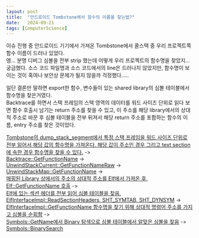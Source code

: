 ```yaml
---
layout: post
title:  "안드로이드 Tombstone에서 함수의 이름을 찾는법?"
date:   2024-09-21
tags: [ComputerScience]
---         
```


이슈 진행 중 안드로이드 기기에서 가져온 Tombstone에서 콜스택 중 우리 프로젝트쪽 함수 이름이 드러나 있었다.       
엥... 분명 디버그 심볼을 전부 strip 했는데 어떻게 우리 프로젝트의 함수명을 찾았지... 궁금했다. 소스 코드 파일명과 소스 코드에서의 line은 드러나지 않았지만, 함수명이 보이는 것이 혹여나 보안상 문제가 될지 않을까 걱정했다.....               
              
일단 결론만 말하면 export한 함수, 변수들이 있는 shared library의 심볼 테이블에서 함수명을 찾은거였다.           
Backtrace를 하면서 스택 프레임의 스택 영역의 데이터를 워드 사이즈 단위로 읽다 보면 함수 호출시 남기는 return 주소를 찾을 수 있고, 이 주소를 해당 library에서의 상대적 주소로 바꾼 후 심볼 테이블을 전부 뒤져서 해당 return 주소를 포함하는 함수의 이름, entry 주소를 찾은 것이었다.        
           
[Tombstone의 dump_stack_segment에서 특정 스택 프레임을 워드 사이즈 단위로 전부 읽어서 해당 값의 함수명을 가져온다. 해당 값이 주소인 경우 그리고 text section에 속한 경우 함수명을 찾을 수 있다.](https://android.googlesource.com/platform/system/core/+/81df1cc77722000f8d0025c1ab00ced123aa573c/debuggerd/tombstone.cpp) ->                    
[Backtrace::GetFunctionName](https://cs.android.com/android/platform/superproject/+/master:system/unwinding/libbacktrace/Backtrace.cpp;drc=6c0463c65694ffbfd298a3eaa7324c396383625f;bpv=1;bpt=1;l=56?gsn=GetFunctionName&gs=kythe%3A%2F%2Fandroid.googlesource.com%2Fplatform%2Fsuperproject%3Flang%3Dc%252B%252B%3Fpath%3Dsystem%2Funwinding%2Flibbacktrace%2Finclude%2Fbacktrace%2FBacktrace.h%23YQizb7vhc39wC1jZRRtUiC6A75-PnsSRIt5G9Cpmo1w&gs=kythe%3A%2F%2Fandroid.googlesource.com%2Fplatform%2Fsuperproject%3Flang%3Dc%252B%252B%3Fpath%3Dsystem%2Funwinding%2Flibbacktrace%2FBacktrace.cpp%23m70atAoBBaZItLgEveGBoXRYx4zknr9qpxTkNsRGvZ8) ->                    
[UnwindStackCurrent::GetFunctionNameRaw](https://cs.android.com/android/platform/superproject/+/master:system/unwinding/libbacktrace/UnwindStack.cpp;drc=6c0463c65694ffbfd298a3eaa7324c396383625f;bpv=1;bpt=1;l=166?gsn=GetFunctionNameRaw&gs=kythe%3A%2F%2Fandroid.googlesource.com%2Fplatform%2Fsuperproject%3Flang%3Dc%252B%252B%3Fpath%3Dsystem%2Funwinding%2Flibbacktrace%2FUnwindStack.cpp%23SEgmWmFBfmEd12BW8SWd4QPL4kTTu7cv8XCLpFpL47g&gs=kythe%3A%2F%2Fandroid.googlesource.com%2Fplatform%2Fsuperproject%3Flang%3Dc%252B%252B%3Fpath%3Dsystem%2Funwinding%2Flibbacktrace%2FUnwindStack.h%23GPLqW855L-MuGM82sqFYAozFoywQ2scz9RsrRVbsAl8) ->                  
[UnwindStackMap::GetFunctionName](https://cs.android.com/android/platform/superproject/+/master:system/unwinding/libbacktrace/UnwindStackMap.cpp;drc=6c0463c65694ffbfd298a3eaa7324c396383625f;bpv=1;bpt=1;l=119?gsn=GetFunctionName&gs=kythe%3A%2F%2Fandroid.googlesource.com%2Fplatform%2Fsuperproject%3Flang%3Dc%252B%252B%3Fpath%3Dsystem%2Funwinding%2Flibbacktrace%2FUnwindStackMap.cpp%23IHDJmomTKr57CDj2fpkmsnQzkS7H82qDtFfHRttz7JM&gs=kythe%3A%2F%2Fandroid.googlesource.com%2Fplatform%2Fsuperproject%3Flang%3Dc%252B%252B%3Fpath%3Dsystem%2Funwinding%2Flibbacktrace%2FUnwindStackMap.h%237IFwfa88uHaxMN01yT6v5tKSNz4ty9cV7m1CTDHIpFM) ->                   
[매핑된 Library 상에서의 주소의 상대적 주소를 Elf에서 가져온 후, Elf::GetFunctionName 호출](https://cs.android.com/android/platform/superproject/+/master:system/unwinding/libunwindstack/Elf.cpp;drc=6c0463c65694ffbfd298a3eaa7324c396383625f;bpv=1;bpt=1;l=113?gsn=GetFunctionName&gs=kythe%3A%2F%2Fandroid.googlesource.com%2Fplatform%2Fsuperproject%3Flang%3Dc%252B%252B%3Fpath%3Dsystem%2Funwinding%2Flibunwindstack%2Finclude%2Funwindstack%2FElf.h%23A0BiqKrXpWVw1KO7QRHMT-heEeje7qSqD6CfYrMAfKs&gs=kythe%3A%2F%2Fandroid.googlesource.com%2Fplatform%2Fsuperproject%3Flang%3Dc%252B%252B%3Fpath%3Dsystem%2Funwinding%2Flibunwindstack%2FElf.cpp%236iEVFQGDMsea-gAEHqdcWVj7m9pagT2oep7th_Nru64) ->                      
[Elf에 있는 섹션 헤더를 전부 읽어 심볼 테이블을 찾음, ElfInterfaceImpl::ReadSectionHeaders, SHT_SYMTAB, SHT_DYNSYM](https://cs.android.com/android/platform/superproject/+/master:system/unwinding/libunwindstack/ElfInterface.cpp;drc=6c0463c65694ffbfd298a3eaa7324c396383625f;bpv=1;bpt=1;l=273?gsn=ReadSectionHeaders&gs=kythe%3A%2F%2Fandroid.googlesource.com%2Fplatform%2Fsuperproject%3Flang%3Dc%252B%252B%3Fpath%3Dsystem%2Funwinding%2Flibunwindstack%2Finclude%2Funwindstack%2FElfInterface.h%238OxDbLZeUBGDJkyvMBhH1ySdahyYYGy4d5n17ypkmXw&gs=kythe%3A%2F%2Fandroid.googlesource.com%2Fplatform%2Fsuperproject%3Flang%3Dc%252B%252B%3Fpath%3Dsystem%2Funwinding%2Flibunwindstack%2FElfInterface.cpp%233DTp_TjsQN1OTDheFEiJaDsUmCM-XMdfje7B2oIoDqI) ->                         
[ElfInterfaceImpl::GetFunctionName 함수명을 찾기 위해 상대적 명령어 주소를 가지고 심볼을 순회함](https://cs.android.com/android/platform/superproject/+/master:system/unwinding/libunwindstack/ElfInterface.cpp;drc=6c0463c65694ffbfd298a3eaa7324c396383625f;bpv=1;bpt=1;l=420?gsn=GetFunctionName&gs=kythe%3A%2F%2Fandroid.googlesource.com%2Fplatform%2Fsuperproject%3Flang%3Dc%252B%252B%3Fpath%3Dsystem%2Funwinding%2Flibunwindstack%2Finclude%2Funwindstack%2FElfInterface.h%231yRYwlZX122KMhDWYGlC424_To6FALxxlxwr-6zVdZo&gs=kythe%3A%2F%2Fandroid.googlesource.com%2Fplatform%2Fsuperproject%3Flang%3Dc%252B%252B%3Fpath%3Dsystem%2Funwinding%2Flibunwindstack%2FElfInterface.cpp%23mqgFKwc5iVhvsA6a-Jy1Zc7OHgsiU7gauvsPZrDjrpY) ->                
 [Symbols::GetName에서 Binary 탐색으로 심볼 테이블에서 알맞은 심볼을 찾음](https://cs.android.com/android/platform/superproject/+/master:system/unwinding/libunwindstack/Symbols.cpp;drc=6c0463c65694ffbfd298a3eaa7324c396383625f;bpv=1;bpt=1;l=126?gsn=GetName&gs=kythe%3A%2F%2Fandroid.googlesource.com%2Fplatform%2Fsuperproject%3Flang%3Dc%252B%252B%3Fpath%3Dsystem%2Funwinding%2Flibunwindstack%2FSymbols.cpp%233GUWaeC62I8mgxFd4CqtP1bnUWJwq124uom9auGc0n8&gs=kythe%3A%2F%2Fandroid.googlesource.com%2Fplatform%2Fsuperproject%3Flang%3Dc%252B%252B%3Fpath%3Dsystem%2Funwinding%2Flibunwindstack%2FSymbols.h%23TZmRkBVQhSF-SBAZywoJGUP2EWyf-uj5PQL75bMXboE&gs=kythe%3A%2F%2Fandroid.googlesource.com%2Fplatform%2Fsuperproject%3Flang%3Dc%252B%252B%3Fpath%3Dsystem%2Funwinding%2Flibunwindstack%2FSymbols.cpp%235sxcKEsiBmXDrDygLAsBkO9yPD6LsX3SMBEhQMfFpvM) ->                              
 [Symbols::BinarySearch](https://cs.android.com/android/platform/superproject/+/master:system/unwinding/libunwindstack/Symbols.cpp;drc=6c0463c65694ffbfd298a3eaa7324c396383625f;bpv=1;bpt=1;l=50?gsn=BinarySearch&gs=kythe%3A%2F%2Fandroid.googlesource.com%2Fplatform%2Fsuperproject%3Flang%3Dc%252B%252B%3Fpath%3Dsystem%2Funwinding%2Flibunwindstack%2FSymbols.cpp%23XMubs35m0iQyjetyTZSBnoONnNdxhwG8nwaf2Cs-U30&gs=kythe%3A%2F%2Fandroid.googlesource.com%2Fplatform%2Fsuperproject%3Flang%3Dc%252B%252B%3Fpath%3Dsystem%2Funwinding%2Flibunwindstack%2FSymbols.h%23bFoGbwC-ES_9SQUAsHUJbriR2Egnr0tq-jgYKo4kP4s)              
